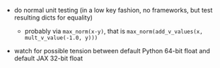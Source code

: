 * do normal unit testing (in a low key fashion, no frameworks, but test resulting dicts for equality)

   * probably via `max_norm(x-y)`, that is `max_norm(add_v_values(x, mult_v_value(-1.0, y)))` 

* watch for possible tension between default Python 64-bit float and default JAX 32-bit float

